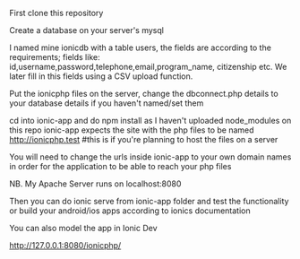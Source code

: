 First clone this repository 

Create a database on your server's mysql 

I named mine ionicdb with a table users, the fields are according to the requirements; fields like:
id,username,password,telephone,email,program_name, citizenship etc. We later fill in this fields using a CSV upload function.

Put the ionicphp files on the server, change the dbconnect.php details to your database details if you haven't named/set them

cd into ionic-app and do npm install as I haven't uploaded node_modules on this repo
ionic-app expects the site with the php files to be named http://ionicphp.test #this is if you're 
planning to host the files on a server

You will need to change the urls inside ionic-app to your own domain names in order for the application to be able to reach your php files

NB. My Apache Server runs on localhost:8080

Then you can do ionic serve from ionic-app folder and test the functionality 
or build your android/ios apps according to ionics documentation

You can also model the app in Ionic Dev


http://127.0.0.1:8080/ionicphp/
